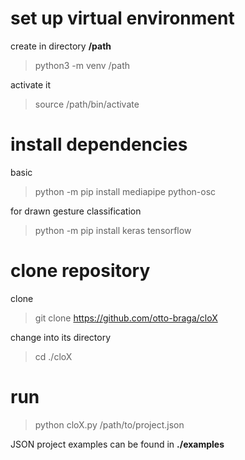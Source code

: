 # set up virtual environment
create in directory **/path**
> python3 -m venv /path

activate it
> source /path/bin/activate

# install dependencies
basic
> python -m pip install mediapipe python-osc

for drawn gesture classification
> python -m pip install keras tensorflow

# clone repository
clone
> git clone https://github.com/otto-braga/cloX

change into its directory
> cd ./cloX

# run
> python cloX.py /path/to/project.json

JSON project examples can be found in **./examples**
